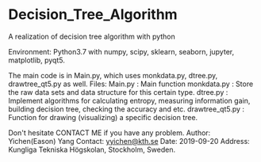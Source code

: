 # Decision_Tree_Algorithm
A realization of decision tree algorithm with python

Environment:
  Python3.7 with numpy, scipy, sklearn, seaborn, jupyter, matplotlib, pyqt5.

The main code is in Main.py, which uses monkdata.py, dtree.py, drawtree_qt5.py as well.
Files:
  Main.py         : Main function
  monkdata.py     : Store the raw data sets and data structure for this certain type.
  dtree.py        : Implement algorithms for calculating entropy, measuring information gain, building decision tree, checking the accuracy and etc.
  drawtree_qt5.py : Function for drawing (visualizing) a specific decision tree.

Don't hesitate CONTACT ME if you have any problem.
  Author:  Yichen(Eason) Yang
  Contact: yyichen@kth.se
  Date:    2019-09-20
  Address: Kungliga Tekniska Högskolan, Stockholm, Sweden.
